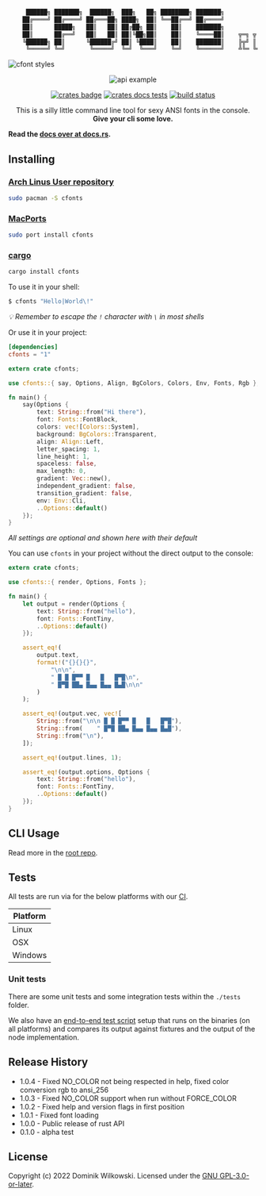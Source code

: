 ```sh
     ██████╗ ███████╗  ██████╗  ███╗   ██╗ ████████╗ ███████╗
    ██╔════╝ ██╔════╝ ██╔═══██╗ ████╗  ██║ ╚══██╔══╝ ██╔════╝
    ██║      █████╗   ██║   ██║ ██╔██╗ ██║    ██║    ███████╗
    ██║      ██╔══╝   ██║   ██║ ██║╚██╗██║    ██║    ╚════██║    ╦═╗ ╦ ╦ ╔═╗ ╔╦╗
    ╚██████╗ ██║      ╚██████╔╝ ██║ ╚████║    ██║    ███████║    ╠╦╝ ║ ║ ╚═╗  ║
     ╚═════╝ ╚═╝       ╚═════╝  ╚═╝  ╚═══╝    ╚═╝    ╚══════╝    ╩╚═ ╚═╝ ╚═╝  ╩
```

![cfont styles](https://raw.githubusercontent.com/dominikwilkowski/cfonts/released/img/example1.png)

<p align="center"><img src="https://raw.githubusercontent.com/dominikwilkowski/cfonts/released/img/example2.png" alt="api example"></p>
<p align="center">
	<a href="https://crates.io/crates/cfonts"><img src="https://img.shields.io/crates/v/cfonts.svg" alt="crates badge"></a>
	<a href="https://crates.io/crates/cfonts"><img src="https://docs.rs/cfonts/badge.svg" alt="crates docs tests"></a>
	<a href="https://github.com/dominikwilkowski/cfonts/actions/workflows/testing.yml"><img src="https://github.com/dominikwilkowski/cfonts/actions/workflows/testing.yml/badge.svg" alt="build status"></a>
</p>

<p align="center">This is a silly little command line tool for sexy ANSI fonts in the console. <strong>Give your cli some love.</strong></p>

**Read the [docs over at docs.rs](https://docs.rs/cfonts/).**

## Installing

### [Arch Linus User repository](https://aur.archlinux.org/packages/cfonts)

```sh
sudo pacman -S cfonts
```

### [MacPorts](https://ports.macports.org/port/cfonts/)

```sh
sudo port install cfonts
```

### [cargo](https://crates.io/crates/cfonts)

```sh
cargo install cfonts
```

To use it in your shell:

```sh
$ cfonts "Hello|World\!"
```

_💡  Remember to escape the `!` character with `\` in most shells_

Or use it in your project:

```toml
[dependencies]
cfonts = "1"
```

```rust
extern crate cfonts;

use cfonts::{ say, Options, Align, BgColors, Colors, Env, Fonts, Rgb };

fn main() {
	say(Options {
		text: String::from("Hi there"),
		font: Fonts::FontBlock,
		colors: vec![Colors::System],
		background: BgColors::Transparent,
		align: Align::Left,
		letter_spacing: 1,
		line_height: 1,
		spaceless: false,
		max_length: 0,
		gradient: Vec::new(),
		independent_gradient: false,
		transition_gradient: false,
		env: Env::Cli,
		..Options::default()
	});
}
```

_All settings are optional and shown here with their default_

You can use `cfonts` in your project without the direct output to the console:

```rust
extern crate cfonts;

use cfonts::{ render, Options, Fonts };

fn main() {
	let output = render(Options {
		text: String::from("hello"),
		font: Fonts::FontTiny,
		..Options::default()
	});

	assert_eq!(
		output.text,
		format!("{}{}{}",
			"\n\n",
			" █ █ █▀▀ █   █   █▀█\n",
			" █▀█ ██▄ █▄▄ █▄▄ █▄█\n\n"
		)
	);

	assert_eq!(output.vec, vec![
		String::from("\n\n █ █ █▀▀ █   █   █▀█"),
		String::from(    " █▀█ ██▄ █▄▄ █▄▄ █▄█"),
		String::from("\n"),
	]);

	assert_eq!(output.lines, 1);

	assert_eq!(output.options, Options {
		text: String::from("hello"),
		font: Fonts::FontTiny,
		..Options::default()
	});
}
```


## CLI Usage

Read more in the [root repo](https://github.com/dominikwilkowski/cfonts).


## Tests

All tests are run via for the below platforms with our [CI](https://github.com/dominikwilkowski/cfonts/tree/released/.github/workflows/testing.yml).

| Platform |
|----------|
| Linux    |
| OSX      |
| Windows  |

### Unit tests

There are some unit tests and some integration tests within the `./tests` folder.

We also have an [end-to-end test script](./tests/end-to-end/index.js) setup that runs on the binaries (on all platforms) and compares its output against fixtures and the output of the node implementation.


## Release History

* 1.0.4  -  Fixed NO_COLOR not being respected in help, fixed color conversion rgb to ansi_256
* 1.0.3  -  Fixed NO_COLOR support when run without FORCE_COLOR
* 1.0.2  -  Fixed help and version flags in first position
* 1.0.1  -  Fixed font loading
* 1.0.0  -  Public release of rust API
* 0.1.0  -  alpha test


## License

Copyright (c) 2022 Dominik Wilkowski.
Licensed under the [GNU GPL-3.0-or-later](https://github.com/dominikwilkowski/cfonts/blob/released/LICENSE).
